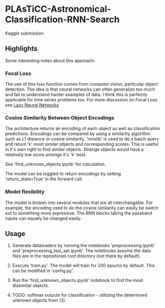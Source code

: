 # PLAsTiCC-Astronomical-Classification-RNN-Search

Kaggle submission. 

## Highlights

Some interesting notes about this approach:

### Focal Loss

The use of this loss function comes from computer vision, particular object detection. The idea is that neural networks can often generalize too much and fail to understand harder examples of data. I think this is perfectly applicable for time series problems too. For more discussion on Focal Loss see [Lazy Neural Networks](https://medium.com/@glenn.kroegel/lazy-neural-networks-8b0de07fd578)

### Cosine Similarity Between Object Encodings

The architecture returns an encoding of each object as well as classification predictions. Encodings can be compared by using a similarity algorithm such as L1 distance or cosine similarity. 'nmslib' is used to do a batch query and return 'k' most similar objects and corresponding scores. This is useful in it's own right to find similar objects. Strange objects would have a relatively low score amongs it's 'k' best. 

See 'find_unknown_objects.ipynb' for calculation.

The model can be toggled to return encodings by setting 'return_state=True' in the forward call.

### Model flexibility

The model is broken into several modules that are all interchangable. For example, the encoding used to do the cosine similarity can easily be switch out to something more expressive. The RNN blocks taking the passband inputs can equally be changed easily. 

## Usage

1. Generate dataloaders by running the notebooks 'preprocessing.ipynb' and 'preprocessing_test_set.ipynb'. The notebooks assume the data files are in the repositories root directory (not there by default).

2. Execute 'train.py'. The model will train for 200 epochs by default. This can be modified in 'config.py'.

3. Run the 'find_unknown_objects.ipynb' notebook to find the most dissimilar objects.

4. TODO: softmax outputs for classification - utilizing the determined unknown objects from (3).